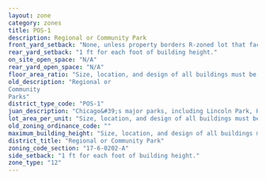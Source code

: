 ```yaml
---
layout: zone
category: zones
title: POS-1
description: Regional or Community Park
front_yard_setback: "None, unless property borders R-zoned lot that faces the same street. Then, front setback must be at least 50% of R lot&#39;s front setback."
rear_yard_setback: "1 ft for each foot of building height."
on_site_open_space: "N/A"
rear_yard_open_space: "N/A"
floor_area_ratio: "Size, location, and design of all buildings must be approved by whichever local government owns the park or open space."
old_description: "Regional or 
Community
Parks"
district_type_code: "POS-1"
juan_description: "Chicago&#39;s major parks, including Lincoln Park, Humboldt Park, and Washington Park."
lot_area_per_unit: "Size, location, and design of all buildings must be approved by whichever local government owns the park or open space."
old_zoning_ordinance_code: ""
maximum_building_height: "Size, location, and design of all buildings must be approved by whichever local government owns the park or open space."
district_title: "Regional or Community Park"
zoning_code_section: "17-6-0202-A"
side_setback: "1 ft for each foot of building height."
zone_type: "12"
---
```

